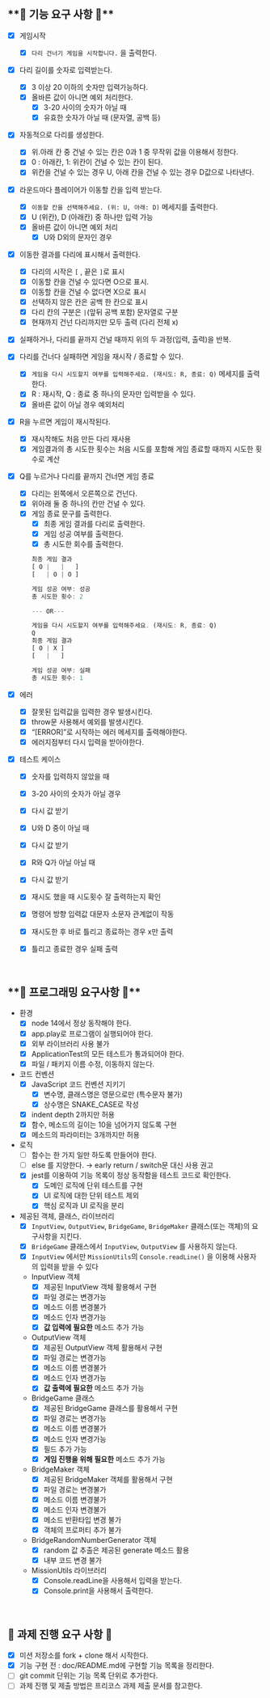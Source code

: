 ## \***\*🔷 기능 요구 사항 🔷\*\***

- [x] 게임시작
  - [x] `다리 건너기 게임을 시작합니다.` 을 출력한다.
- [x] 다리 길이를 숫자로 입력받는다.
  - [x] 3 이상 20 이하의 숫자만 입력가능하다.
  - [x] 올바른 값이 아니면 예외 처리한다.
    - [x] 3-20 사이의 숫자가 아닐 때
    - [x] 유효한 숫자가 아닐 때 (문자열, 공백 등)
- [x] 자동적으로 다리를 생성한다.
  - [x] 위.아래 칸 중 건널 수 있는 칸은 0과 1 중 무작위 값을 이용해서 정한다.
  - [x] 0 : 아래칸, 1: 위칸이 건널 수 있는 칸이 된다.
  - [x] 위칸을 건널 수 있는 경우 U, 아래 칸을 건널 수 있는 경우 D값으로 나타낸다.
- [x] 라운드마다 플레이어가 이동할 칸을 입력 받는다.
  - [x] `이동할 칸을 선택해주세요. (위: U, 아래: D)` 메세지를 출력한다.
  - [x] U (위칸), D (아래칸) 중 하나만 입력 가능
  - [x] 올바른 값이 아니면 예외 처리
    - [x] U와 D외의 문자인 경우
- [x] 이동한 결과를 다리에 표시해서 출력한다.
  - [x] 다리의 시작은 `[` , 끝은 `]`로 표시
  - [x] 이동할 칸을 건널 수 있다면 O으로 표시.
  - [x] 이동할 칸을 건널 수 없다면 X으로 표시
  - [x] 선택하지 않은 칸은 공백 한 칸으로 표시
  - [x] 다리 칸의 구분은 `|`(앞뒤 공백 포함) 문자열로 구분
  - [x] 현재까지 건넌 다리까지만 모두 출력 (다리 전체 x)
- [x] 실패하거나, 다리를 끝까지 건널 때까지 위의 두 과정(입력, 출력)을 반복.
- [x] 다리를 건너다 실패하면 게임을 재시작 / 종료할 수 있다.
  - [x] `게임을 다시 시도할지 여부를 입력해주세요. (재시도: R, 종료: Q)` 메세지를 출력한다.
  - [x] R : 재시작, Q : 종료 중 하나의 문자만 입력받을 수 있다.
  - [x] 올바른 값이 아닐 경우 예외처리
- [x] R을 누르면 게임이 재시작된다.
  - [x] 재시작해도 처음 만든 다리 재사용
  - [x] 게임결과의 총 시도한 횟수는 처음 시도를 포함해 게임 종료할 때까지 시도한 횟수로 계산
- [x] Q를 누르거나 다리를 끝까지 건너면 게임 종료

  - [x] 다리는 왼쪽에서 오른쪽으로 건넌다.
  - [x] 위아래 둘 중 하나의 칸만 건널 수 있다.
  - [x] 게임 종료 문구를 출력한다.
    - [x] 최종 게임 결과를 다리로 출력한다.
    - [x] 게임 성공 여부를 출력한다.
    - [x] 총 시도한 회수를 출력한다.
    ```jsx
    최종 게임 결과
    [ O |   |   ]
    [   | O | O ]

    게임 성공 여부: 성공
    총 시도한 횟수: 2

    --- OR---

    게임을 다시 시도할지 여부를 입력해주세요. (재시도: R, 종료: Q)
    Q
    최종 게임 결과
    [ O | X ]
    [   |   ]

    게임 성공 여부: 실패
    총 시도한 횟수: 1
    ```

- [x] 에러

  - [x] 잘못된 입력값을 입력한 경우 발생시킨다.
  - [x] throw문 사용해서 예외를 발생시킨다.
  - [x] “[ERROR]”로 시작하는 에러 메세지를 출력해야한다.
  - [x] 에러지점부터 다시 입력을 받아야한다.

- [x] 테스트 케이스

  - [x] 숫자를 입력하지 않았을 때
  - [x] 3-20 사이의 숫자가 아닐 경우
  - [x] 다시 값 받기

  - [x] U와 D 중이 아닐 때
  - [x] 다시 값 받기

  - [x] R와 Q가 아닐 아닐 때
  - [x] 다시 값 받기

  - [x] 재시도 했을 때 시도횟수 잘 출력하는지 확인

  - [x] 명령어 방향 입력값 대문자 소문자 관계없이 작동
  - [x] 재시도한 후 바로 틀리고 종료하는 경우 x만 출력
  - [x] 틀리고 종료한 경우 실패 출력

 <br />

## \***\*🔷 프로그래밍 요구사항 🔷\*\***

- 환경
  - [x] node 14에서 정상 동작해야 한다.
  - [x] app.play로 프로그램이 실행되어야 한다.
  - [x] 외부 라이브러리 사용 불가
  - [x] ApplicationTest의 모든 테스트가 통과되어야 한다.
  - [x] 파일 / 패키지 이름 수정, 이동하지 않는다.
- 코드 컨벤션
  - [x] JavaScript 코드 컨벤션 지키기
    - [x] 변수명, 클래스명은 영문으로만 (특수문자 불가)
    - [x] 상수명은 SNAKE_CASE로 작성
  - [x] indent depth 2까지만 허용
  - [x] 함수, 메소드의 길이는 10을 넘어가지 않도록 구현
  - [x] 메소드의 파라미터는 3개까지만 허용
- 로직
  - [ ] 함수는 한 가지 일만 하도록 만들어야 한다.
  - [ ] else 를 지양한다. → early return / switch문 대신 사용 권고
  - [x] jest를 이용하여 기능 목록이 정상 동작함을 테스트 코드로 확인한다.
    - [x] 도메인 로직에 단위 테스트를 구현
    - [x] UI 로직에 대한 단위 테스트 제외
    - [x] 핵심 로직과 UI 로직을 분리
- 제공된 객체, 클래스, 라이브러리
  - [x] `InputView`, `OutputView`, `BridgeGame`, `BridgeMaker` 클래스(또는 객체)의 요구사항을 지킨다.
  - [x] `BridgeGame` 클래스에서 `InputView`, `OutputView` 를 사용하지 않는다.
  - [x] `InputView` 에서만 `MissionUtils`의 `Console.readLine()` 을 이용해 사용자의 입력을 받을 수 있다
  - InputView 객체
    - [x] 제공된 InputView 객체 활용해서 구현
    - [x] 파일 경로는 변경가능
    - [x] 메소드 이름 변경불가
    - [x] 메소드 인자 변경가능
    - [x] **값 입력에 필요한** 메소드 추가 가능
  - OutputView 객체
    - [x] 제공된 OutputView 객체 활용해서 구현
    - [x] 파일 경로는 변경가능
    - [x] 메소드 이름 변경불가
    - [x] 메소드 인자 변경가능
    - [x] **값 출력에 필요한** 메소드 추가 가능
  - BridgeGame 클래스
    - [x] 제공된 BridgeGame 클래스를 활용해서 구현
    - [x] 파일 경로는 변경가능
    - [x] 메소드 이름 변경불가
    - [x] 메소드 인자 변경가능
    - [x] 필드 추가 가능
    - [x] **게임 진행을 위해 필요한** 메소드 추가 가능
  - BridgeMaker 객체
    - [x] 제공된 BridgeMaker 객체를 활용해서 구현
    - [x] 파일 경로는 변경불가
    - [x] 메소드 이름 변경불가
    - [x] 메소드 인자 변경불가
    - [x] 메소드 반환타입 변경 불가
    - [x] 객체의 프로퍼티 추가 불가
  - BridgeRandomNumberGenerator 객체
    - [x] random 값 추출은 제공된 generate 메소드 활용
    - [x] 내부 코드 변경 불가
  - MissionUtils 라이브러리
    - [x] Console.readLine을 사용해서 입력을 받는다.
    - [x] Console.print을 사용해서 출력한다.

<br />

## **🔷 과제 진행 요구 사항 🔷**

- [x] 미션 저장소를 fork + clone 해서 시작한다.
- [x] 기능 구현 전 : doc/README.md에 구현할 기능 목록을 정리한다.
- [ ] git commit 단위는 기능 목록 단위로 추가한다.
- [ ] 과제 진행 및 제출 방법은 프리코스 과제 제출 문서를 참고한다.
